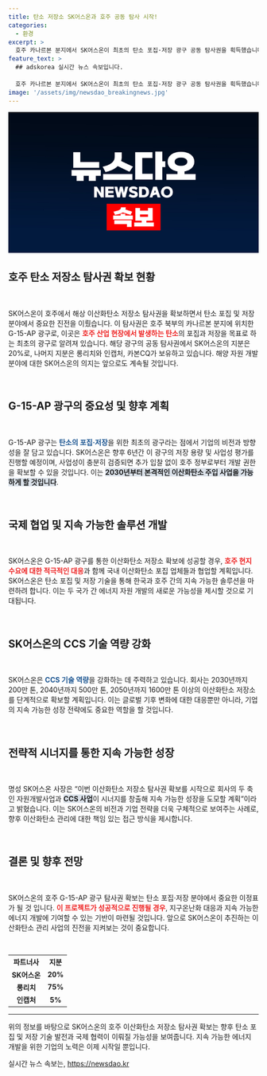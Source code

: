 ```yaml
---
title: 탄소 저장소 SK어스온과 호주 공동 탐사 시작!
categories:
  - 환경
excerpt: >
  호주 카나르본 분지에서 SK어스온이 최초의 탄소 포집·저장 광구 공동 탐사권을 획득했습니다. 이 역사적인 성과는 2030년부터 본격적인 이산화탄소 주입 사업으로 이어질 전망입니다. SK어스온의 CCS 기술과 협업이 미래의 지속 가능한 솔루션을 열어갑니다.
feature_text: >
  ## adskorea 실시간 뉴스 속보입니다.

  호주 카나르본 분지에서 SK어스온이 최초의 탄소 포집·저장 광구 공동 탐사권을 획득했습니다. 이 역사적인 성과는 2030년부터 본격적인 이산화탄소 주입 사업으로 이어질 전망입니다. SK어스온의 CCS 기술과 협업이 미래의 지속 가능한 솔루션을 열어갑니다.
image: '/assets/img/newsdao_breakingnews.jpg'
---
```


<p><img src="/assets/img/newsdao_breakingnews.jpg" alt="adskorea 속보" /></p>

<h2 data-ke-size="size26">호주 탄소 저장소 탐사권 확보 현황</h2>

<p data-ke-size="size16">&nbsp;</p>

<p>SK어스온이 호주에서 해상 이산화탄소 저장소 탐사권을 확보하면서 탄소 포집 및 저장 분야에서 중요한 진전을 이뤘습니다. 이 탐사권은 호주 북부의 카나르본 분지에 위치한 G-15-AP 광구로, 이곳은 <b><span style="color: #ee2323;">호주 산업 현장에서 발생하는 탄소</span></b>의 포집과 저장을 목표로 하는 최초의 광구로 알려져 있습니다. 해당 광구의 공동 탐사권에서 SK어스온의 지분은 20%로, 나머지 지분은 롱리치와 인캡처, 카본CQ가 보유하고 있습니다. 해양 자원 개발 분야에 대한 SK어스온의 의지는 앞으로도 계속될 것입니다.</p>

<p data-ke-size="size16">&nbsp;</p>

<h2 data-ke-size="size26">G-15-AP 광구의 중요성 및 향후 계획</h2>

<p data-ke-size="size16">&nbsp;</p>

<p>G-15-AP 광구는 <b><span style="color: #1a5490;">탄소의 포집·저장</span></b>을 위한 최초의 광구라는 점에서 기업의 비전과 방향성을 잘 담고 있습니다. SK어스온은 향후 6년간 이 광구의 저장 용량 및 사업성 평가를 진행할 예정이며, 사업성이 충분히 검증되면 추가 입찰 없이 호주 정부로부터 개발 권한을 확보할 수 있을 것입니다. 이는 <b><span style="background-color: #21538527;">2030년부터 본격적인 이산화탄소 주입 사업을 가능하게 할 것입니다</span></b>. </p>

<p data-ke-size="size16">&nbsp;</p>

<h2 data-ke-size="size26">국제 협업 및 지속 가능한 솔루션 개발</h2>

<p data-ke-size="size16">&nbsp;</p>

<p>SK어스온은 G-15-AP 광구를 통한 이산화탄소 저장소 확보에 성공할 경우, <b><span style="color: #ee2323;">호주 현지 수요에 대한 적극적인 대응</span></b>과 함께 국내 이산화탄소 포집 업체들과 협업할 계획입니다. SK어스온은 탄소 포집 및 저장 기술을 통해 한국과 호주 간의 지속 가능한 솔루션을 마련하려 합니다. 이는 두 국가 간 에너지 자원 개발의 새로운 가능성을 제시할 것으로 기대됩니다.</p>

<p data-ke-size="size16">&nbsp;</p>

<h2 data-ke-size="size26">SK어스온의 CCS 기술 역량 강화</h2>

<p data-ke-size="size16">&nbsp;</p>

<p>SK어스온은 <b><span style="color: #1a5490;">CCS 기술 역량</span></b>을 강화하는 데 주력하고 있습니다. 회사는 2030년까지 200만 톤, 2040년까지 500만 톤, 2050년까지 1600만 톤 이상의 이산화탄소 저장소를 단계적으로 확보할 계획입니다. 이는 글로벌 기후 변화에 대한 대응뿐만 아니라, 기업의 지속 가능한 성장 전략에도 중요한 역할을 할 것입니다. </p>

<p data-ke-size="size16">&nbsp;</p>

<h2 data-ke-size="size26">전략적 시너지를 통한 지속 가능한 성장</h2>

<p data-ke-size="size16">&nbsp;</p>

<p>명성 SK어스온 사장은 “이번 이산화탄소 저장소 탐사권 확보를 시작으로 회사의 두 축인 자원개발사업과 <b><span style="background-color: #21538527;">CCS 사업</span></b>이 시너지를 창출해 지속 가능한 성장을 도모할 계획”이라고 밝혔습니다. 이는 SK어스온의 비전과 기업 전략을 더욱 구체적으로 보여주는 사례로, 향후 이산화탄소 관리에 대한 책임 있는 접근 방식을 제시합니다.</p>

<p data-ke-size="size16">&nbsp;</p>

<h2 data-ke-size="size26">결론 및 향후 전망</h2>

<p data-ke-size="size16">&nbsp;</p>

<p>SK어스온의 호주 G-15-AP 광구 탐사권 확보는 탄소 포집·저장 분야에서 중요한 이정표가 될 것 입니다. <b><span style="color: #ee2323;">이 프로젝트가 성공적으로 진행될 경우</span></b>, 지구온난화 대응과 지속 가능한 에너지 개발에 기여할 수 있는 기반이 마련될 것입니다. 앞으로 SK어스온이 추진하는 이산화탄소 관리 사업의 진전을 지켜보는 것이 중요합니다. </p>

<p data-ke-size="size16">&nbsp;</p>

<table style="width: 100%; border-collapse: collapse;">
  <tr>
    <th style="text-align: center;">파트너사</th>
    <th style="text-align: center;">지분</th>
  </tr>
  <tr>
    <td style="text-align: center; height: 17px;"><b>SK어스온</b></td>
    <td style="text-align: center; height: 17px;"><b>20%</b></td>
  </tr>
  <tr>
    <td style="text-align: center; height: 17px;"><b>롱리치</b></td>
    <td style="text-align: center; height: 17px;"><b>75%</b></td>
  </tr>
  <tr>
    <td style="text-align: center; height: 17px;"><b>인캡처</b></td>
    <td style="text-align: center; height: 17px;"><b>5%</b></td>
  </tr>
</table>

<hr> 

<p>위의 정보를 바탕으로 SK어스온의 호주 이산화탄소 저장소 탐사권 확보는 향후 탄소 포집 및 저장 기술 발전과 국제 협력이 이뤄질 가능성을 보여줍니다. 지속 가능한 에너지 개발을 위한 기업의 노력은 이제 시작일 뿐입니다.</p>
실시간 뉴스 속보는, <a href="https://newsdao.kr" rel="dofollow">https://newsdao.kr</a>


